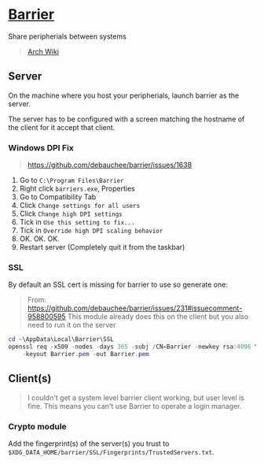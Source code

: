 # [Barrier](https://github.com/debauchee/barrier)

Share peripherials between systems

> [Arch Wiki](https://wiki.archlinux.org/title/Barrier)

## Server

On the machine where you host your peripherials, launch barrier as the server.

The server has to be configured with a screen matching the hostname of the
client for it accept that client.

### Windows DPI Fix

> https://github.com/debauchee/barrier/issues/1638

1. Go to `C:\Program Files\Barrier`
2. Right click `barriers.exe`, Properties
3. Go to Compatibility Tab
4. Click `Change settings for all users`
5. Click `Change high DPI settings`
6. Tick in `Use this setting to fix...`
7. Tick in `Override high DPI scaling behavior`
8. OK. OK. OK.
9. Restart server (Completely quit it from the taskbar)

### SSL

By default an SSL cert is missing for barrier to use so generate one:

> From: https://github.com/debauchee/barrier/issues/231#issuecomment-958800595
> This module already does this on the client but you also need to run it on
> the server

```powershell
cd ~\AppData\Local\Barrier\SSL
openssl req -x509 -nodes -days 365 -subj /CN=Barrier -newkey rsa:4096 \
    -keyout Barrier.pem -out Barrier.pem
```

## Client(s)

> I couldn't get a system level barrier client working, but user level is fine.
> This means you can't use Barrier to operate a login manager.

### Crypto module

Add the fingerprint(s) of the server(s) you trust to
`$XDG_DATA_HOME/barrier/SSL/Fingerprints/TrustedServers.txt`.
